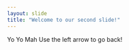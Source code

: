 ```yaml
---
layout: slide
title: "Welcome to our second slide!"
---
```

Yo Yo Mah
Use the left arrow to go back!
